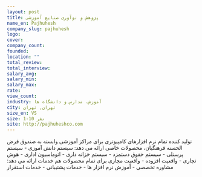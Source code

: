 ```yaml
---
layout: post
title: پژوهش و نوآوری صنایع آموزشی
name_en: Pajhuhesh
company_slug: pajhuhesh
logo: 
cover: 
company_count:
founded:
location: ""
total_review: 
total_interview: 
salary_avg: 
salary_min: 
salary_max: 
rate: 
view_count: 
industry: آموزش، مدارس و دانشگاه ها
city: تهران, تهران
size_en: VS
size: 1-10 نفر
site: http://pajhuheshco.com
---
```


تولید کننده تمام نرم افزارهای کامپیوتری برای مراکز آموزشی وابسته به صندوق قرض الحسنه فرهنگیان، محصولات خاصی ارائه می دهد: سیستم دانش آموزی - سیستم پرسنلی - سیستم حقوق دستمزد - سیستم خزانه داری - اتوماسیون اداری - هوش تجاری - واقعیت افزوده - واقعیت مجازی  برای تمام محصولات هم خدمات ارائه می دهد:  مشاوره تخصصی - آموزش نرم افزار ها - خدمات پشتیبانی - خدمات استقرار
